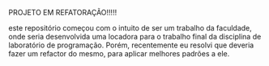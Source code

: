 PROJETO EM REFATORAÇÃO!!!!!

este repositório começou com o intuito de ser um trabalho da faculdade, onde seria desenvolvida uma locadora para o trabalho final da disciplina de laboratório de programação. Porém, recentemente eu resolvi que deveria fazer um refactor do mesmo, para aplicar melhores padrões a ele.